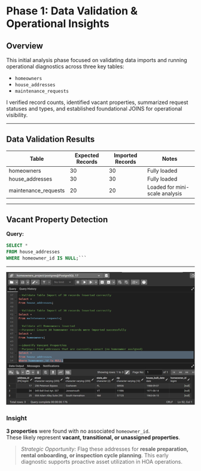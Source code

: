 # Phase 1: Data Validation & Operational Insights

## Overview

This initial analysis phase focused on validating data imports and running operational diagnostics across three key tables:  
- `homeowners`  
- `house_addresses`  
- `maintenance_requests`  

I verified record counts, identified vacant properties, summarized request statuses and types, and established foundational JOINS for operational visibility.

---

## Data Validation Results

| Table                 | Expected Records | Imported Records | Notes                           |
|----------------------|------------------|------------------|----------------------------------|
| homeowners           | 30               | 30               | Fully loaded                    |
| house_addresses      | 30               | 30               | Fully loaded                    |
| maintenance_requests | 20               | 20               | Loaded for mini-scale analysis  |

---

## Vacant Property Detection

**Query:**  
```sql
SELECT *  
FROM house_addresses  
WHERE homeowner_id IS NULL;```
```

---

![Vacant Property Results](/Images/House_Addresses_HomeownerID_Null.png)

### Insight

**3 properties** were found with no associated `homeowner_id`.  
These likely represent **vacant, transitional, or unassigned properties**.

> *Strategic Opportunity:* Flag these addresses for **resale preparation, rental onboarding, or inspection cycle planning**. This early diagnostic supports proactive asset utilization in HOA operations.



